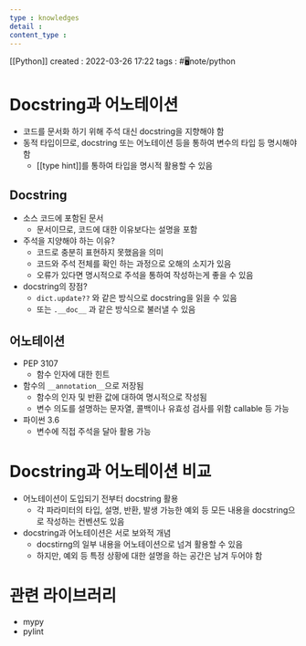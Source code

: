 ```yaml
---
type : knowledges
detail : 
content_type :
---
```


[[Python]]
created : 2022-03-26 17:22
tags : #🖥️note/python  

# Docstring과 어노테이션
- 코드를 문서화 하기 위해 주석 대신 docstring을 지향해야 함
- 동적 타입이므로, docstring 또는 어노테이션 등을 통하여 변수의 타입 등 명시해야 함
	- [[type hint]]를 통하여 타입을 명시적 활용할 수 있음

## Docstring
- 소스 코드에 포함된 문서
	-  문서이므로, 코드에 대한 이유보다는 설명을 포함
- 주석을 지양해야 하는 이유?
	- 코드로 충분히 표현하지 못했음을 의미
	- 코드와 주석 전체를 확인 하는 과정으로 오해의 소지가 있음
	- 오류가 있다면 명시적으로 주석을 통하여 작성하는게 좋을 수 있음
- docstring의 장점?
	- `dict.update??` 와 같은 방식으로 docstring을 읽을 수 있음
	- 또는 `.__doc__` 과 같은 방식으로 불러낼 수 있음

## 어노테이션
- PEP 3107
	- 함수 인자에 대한 힌트
- 함수의 `__annotation__`으로 저장됨
	- 함수의 인자 및 반환 값에 대하여 명시적으로 작성됨
	- 변수 의도를 설명하는 문자열, 콜백이나 유효성 검사를 위함 callable 등 가능
- 파이썬 3.6
	- 변수에 직접 주석을 달아 활용 가능

# Docstring과 어노테이션 비교
- 어노테이션이 도입되기 전부터 docstring 활용
	- 각 파라미터의 타입, 설명, 반환, 발생 가능한 예외 등 모든 내용을 docstring으로 작성하는 컨벤션도 있음
- docstring과 어노테이션은 서로 보와적 개념
	- docstirng의 일부 내용을 어노테이션으로 넘겨 활용할 수 있음
	- 하지만, 예외 등 특정 상황에 대한 설명을 하는 공간은 남겨 두어야 함

# 관련 라이브러리
- mypy
- pylint